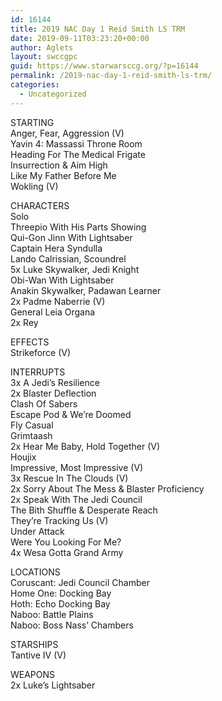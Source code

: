 ```yaml
---
id: 16144
title: 2019 NAC Day 1 Reid Smith LS TRM
date: 2019-09-11T03:23:20+00:00
author: Aglets
layout: swccgpc
guid: https://www.starwarsccg.org/?p=16144
permalink: /2019-nac-day-1-reid-smith-ls-trm/
categories:
  - Uncategorized
---
```

STARTING  
Anger, Fear, Aggression (V)  
Yavin 4: Massassi Throne Room  
Heading For The Medical Frigate  
Insurrection & Aim High  
Like My Father Before Me  
Wokling (V)

CHARACTERS  
Solo  
Threepio With His Parts Showing  
Qui-Gon Jinn With Lightsaber  
Captain Hera Syndulla  
Lando Calrissian, Scoundrel  
5x Luke Skywalker, Jedi Knight  
Obi-Wan With Lightsaber  
Anakin Skywalker, Padawan Learner  
2x Padme Naberrie (V)  
General Leia Organa  
2x Rey

EFFECTS  
Strikeforce (V)

INTERRUPTS  
3x A Jedi&#8217;s Resilience  
2x Blaster Deflection  
Clash Of Sabers  
Escape Pod & We&#8217;re Doomed  
Fly Casual  
Grimtaash  
2x Hear Me Baby, Hold Together (V)  
Houjix  
Impressive, Most Impressive (V)  
3x Rescue In The Clouds (V)  
2x Sorry About The Mess & Blaster Proficiency  
2x Speak With The Jedi Council  
The Bith Shuffle & Desperate Reach  
They&#8217;re Tracking Us (V)  
Under Attack  
Were You Looking For Me?  
4x Wesa Gotta Grand Army

LOCATIONS  
Coruscant: Jedi Council Chamber  
Home One: Docking Bay  
Hoth: Echo Docking Bay  
Naboo: Battle Plains  
Naboo: Boss Nass&#8217; Chambers

STARSHIPS  
Tantive IV (V)

WEAPONS  
2x Luke&#8217;s Lightsaber